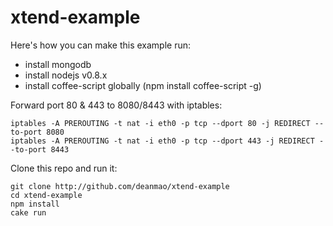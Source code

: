 xtend-example
=============

Here's how you can make this example run:

- install mongodb
- install nodejs v0.8.x
- install coffee-script globally (npm install coffee-script -g)

Forward port 80 & 443 to 8080/8443 with iptables:

    iptables -A PREROUTING -t nat -i eth0 -p tcp --dport 80 -j REDIRECT --to-port 8080
    iptables -A PREROUTING -t nat -i eth0 -p tcp --dport 443 -j REDIRECT --to-port 8443

Clone this repo and run it:

    git clone http://github.com/deanmao/xtend-example
    cd xtend-example
    npm install
    cake run

